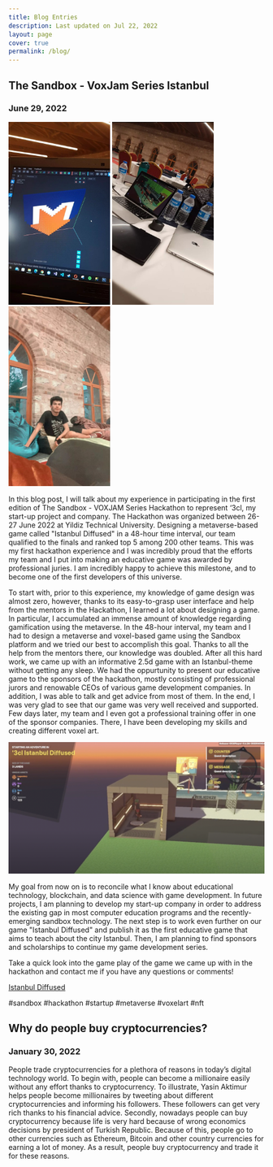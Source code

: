 ```yaml
---
title: Blog Entries
description: Last updated on Jul 22, 2022
layout: page
cover: true
permalink: /blog/
---
```


## The Sandbox - VoxJam Series Istanbul 
### June 29, 2022
<img src="/blogs/metro.jpg" alt="drawing" width="200"/> <img src="blogs/comp_screen.jpg" alt="drawing" width="200"/> <img src="blogs/omer_chilling.jpg" alt="drawing" width="200"/>

In this blog post, I will talk about my experience in participating in the first edition of The Sandbox - VOXJAM Series Hackathon to represent ‘3cl, my start-up project and company. The Hackathon was organized between 26-27 June 2022 at Yildiz Technical University. Designing a metaverse-based game called "Istanbul Diffused" in a 48-hour time interval, our team qualified to the finals and ranked top 5 among 200 other teams. This was my first hackathon experience and I was incredibly proud that the efforts my team and I put into making an educative game was awarded by professional juries. I am incredibly happy to achieve this milestone, and to become one of the first developers of this universe. 


To start with, prior to this experience, my knowledge of game design was almost zero, however, thanks to its easy-to-grasp user interface and help from the mentors in the Hackathon, I learned a lot about designing a game. In particular, I accumulated an immense amount of knowledge regarding gamification using the metaverse. In the 48-hour interval, my team and I had to design a metaverse and voxel-based game using the Sandbox platform and we tried our best to accomplish this goal. Thanks to all the help from the mentors there, our knowledge was doubled. After all this hard work, we came up with an informative 2.5d game with an Istanbul-theme without getting any sleep. We had the oppurtunity to present our educative game to the sponsors of the hackathon, mostly consisting of professional jurors and renowable CEOs of various game development companies. In addition, I was able to talk and get advice from most of them. In the end, I was very glad to see that our game was very well received and supported. Few days later, my team and I even got a professional training offer in one of the sponsor companies. There, I have been developing my skills and creating different voxel art. 

<img src="blogs/game_photo.png" alt="drawing" width="600"/>

My goal from now on is to reconcile what I know about educational technology, blockchain, and data science with game development. In future projects, I am planning to develop my start-up company in order to address the existing gap in most computer education programs and the recently-emerging sandbox technology. The next step is to work even further on our game "Istanbul Diffused" and publish it as the first educative game that aims to teach about the city Istanbul. Then, I am planning to find sponsors and scholarships to continue my game development series. 

Take a quick look into the game play of the game we came up with in the hackathon and contact me if you have any questions or comments! 

[Istanbul Diffused](https://www.youtube.com/watch?v=v2fdED9GbCU)

#sandbox #hackathon #startup #metaverse #voxelart #nft


## Why do people buy cryptocurrencies?

### January 30, 2022

People trade cryptocurrencies for a plethora of reasons in today’s digital technology world. To begin with, people can become a millionaire easily without any effort thanks to cryptocurrency. To illustrate, Yasin Aktimur helps people become millionaires by tweeting about different cryptocurrencies and informing his followers. These followers can get very rich thanks to his financial advice. Secondly, nowadays people can buy cryptocurrency because life is very hard because of wrong economics decisions by president of Turkish Republic. Because of this, people go to other currencies such as Ethereum, Bitcoin and other country currencies for earning a lot of money. As a result, people buy cryptocurrency and trade it for these reasons.  
